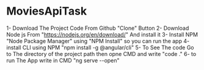 # MoviesApiTask
1- Download The Project Code From Github "Clone" Button 
2- Download Node js From "https://nodejs.org/en/download/" And install it
3- Install NPM "Node Package Manager" using "NPM Install" so you can run the app
4- install CLI using NPM "npm install -g @angular/cli"
5- To See The code Go to The directory of the project path then opne CMD and write "code ."
6- to run The App write in CMD "ng serve --open"
